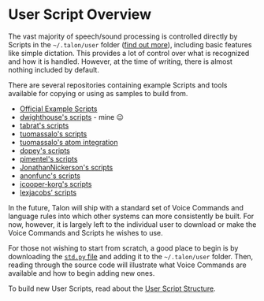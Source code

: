 # User Script Overview

The vast majority of speech/sound processing is controlled directly by Scripts in the `~/.talon/user` folder ([find out more](FolderStructure.md)), including basic features like simple dictation. This provides a lot of control over what is recognized and how it is handled. However, at the time of writing, there is almost nothing included by default.

There are several repositories containing example Scripts and tools available for copying or using as samples to build from.

* [Official Example Scripts](https://github.com/talonvoice/examples)
* [dwighthouse's scripts](https://github.com/dwighthouse/talonvoice-scripts) - mine 😉
* [tabrat's scripts](https://github.com/tabrat/talon_user)
* [tuomassalo's scripts](https://github.com/tuomassalo/talon_user)
* [tuomassalo's atom integration](https://github.com/tuomassalo/atom-talon)
* [dopey's scripts](https://github.com/dopey/talon_user)
* [pimentel's scripts](https://github.com/pimentel/talon_user)
* [JonathanNickerson's scripts](https://github.com/JonathanNickerson/talon_voice_user_scripts)
* [anonfunc's scripts](https://github.com/anonfunc/talon-user)
* [jcooper-korg's scripts](https://github.com/jcooper-korg/talon_user)
* [lexjacobs’ scripts](https://github.com/lexjacobs/talon_user)

In the future, Talon will ship with a standard set of Voice Commands and language rules into which other systems can more consistently be built. For now, however, it is largely left to the individual user to download or make the Voice Commands and Scripts he wishes to use.

For those not wishing to start from scratch, a good place to begin is by downloading the [`std.py` file](https://github.com/talonvoice/examples/blob/master/std.py) and adding it to the `~/.talon/user` folder. Then, reading through the source code will illustrate what Voice Commands are available and how to begin adding new ones.

To build new User Scripts, read about the [User Script Structure](UserScriptStructure.md).
